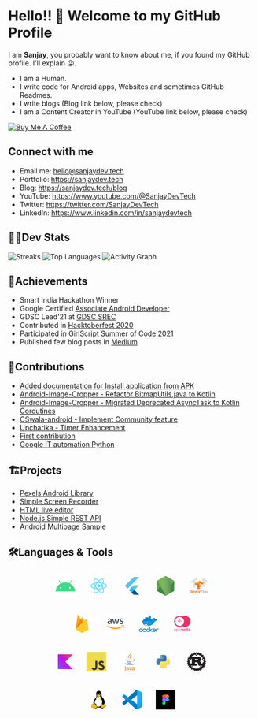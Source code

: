 # Hello!! 👋 Welcome to my GitHub Profile

I am **Sanjay**, you probably want to know about me, if you found my GitHub profile.
I'll explain 😜.
- I am a Human.
- I write code for Android apps, Websites and sometimes GitHub Readmes.
- I write blogs (Blog link below, please check)
- I am a Content Creator in YouTube (YouTube link below, please check)

<a href="https://www.buymeacoffee.com/SanjayDevTech" target="_blank"><img src="https://cdn.buymeacoffee.com/buttons/v2/default-blue.png" alt="Buy Me A Coffee" style="height: 60px !important;width: 217px !important;" ></a>

## Connect with me
- Email me: hello@sanjaydev.tech
- Portfolio: https://sanjaydev.tech
- Blog: https://sanjaydev.tech/blog
- YouTube: https://www.youtube.com/@SanjayDevTech
- Twitter: https://twitter.com/SanjayDevTech
- LinkedIn: https://www.linkedin.com/in/sanjaydevtech


## 👨‍🎓️️Dev Stats

![Streaks](https://github-readme-streak-stats.herokuapp.com/?user=SanjayDevTech&theme=gotham "Streaks")
![Top Languages](https://github-readme-stats.vercel.app/api?username=SanjayDevTech&theme=gotham&show_icons=true "Top Languages")
![Activity Graph](https://github-readme-activity-graph.vercel.app/graph?username=SanjayDevTech&theme=gotham "Activity Graph")


## 🚩Achievements
- Smart India Hackathon Winner
- Google Certified [Associate Android Developer](https://www.credential.net/0041bdc2-5489-499d-8a1d-a16da26bd8bf)
- GDSC Lead'21 at [GDSC SREC](https://github.com/gdscsrec)
- Contributed in [Hacktoberfest 2020](https://hacktoberfest.digitalocean.com)
- Participated in [GirlScript Summer of Code 2021](https://gssoc.girlscript.tech)
- Published few blog posts in [Medium](https://sanjaydevtech.medium.com)


## 💙Contributions

- [Added documentation for Install application from APK](https://github.com/nightwatchjs/mobile-helper-tool/pull/31)
- [Android-Image-Cropper - Refactor BitmapUtils.java to Kotlin](https://github.com/CanHub/Android-Image-Cropper/pull/98)
- [Android-Image-Cropper - Migrated Deprecated AsyncTask to Kotlin Coroutines](https://github.com/CanHub/Android-Image-Cropper/pull/25)
- [CSwala-android - Implement Community feature](https://github.com/CSwala/CSwala-android/pull/149)
- [Upcharika - Timer Enhancement](https://github.com/smaranjitghose/Upcharika/pull/37)
- [First contribution](https://github.com/firstcontributions/first-contributions/pull/30213)
- [Google IT automation Python](https://github.com/google/it-cert-automation-practice/pull/1372)


## 🏗️Projects

- [Pexels Android Library](https://github.com/SanjayDevTech/pexels-android)
- [Simple Screen Recorder](https://github.com/SanjayDevTech/Screen-Recorder)
- [HTML live editor](https://github.com/SanjayDevTech/HTML-editor)
- [Node.js Simple REST API](https://github.com/SanjayDevTech/nodejs-simple-rest-api)
- [Android Multipage Sample](https://github.com/SanjayDevTech/android-multipage-sample)


## 🛠️Languages & Tools

<p align="center">
  <img align="center" title="Android" style="margin: 10px" src="https://raw.githubusercontent.com/github/explore/8baf984947f4d9c32006bd03fa4c51ff91aadf8d/topics/android/android.png" alt="Android" width="40" />&nbsp;
  <img align="center" title="React" style="margin: 10px" src="https://raw.githubusercontent.com/github/explore/80688e429a7d4ef2fca1e82350fe8e3517d3494d/topics/react/react.png" alt="React" width="40"  />&nbsp;
  <img align="center" title="Flutter" style="margin: 10px" src="https://raw.githubusercontent.com/github/explore/cebd63002168a05a6a642f309227eefeccd92950/topics/flutter/flutter.png" alt="Flutter" width="40"  />&nbsp;
  <img align="center" title="Node.js" style="margin: 10px" src="https://raw.githubusercontent.com/github/explore/cebd63002168a05a6a642f309227eefeccd92950/topics/nodejs/nodejs.png" alt="Node.js" width="40"  />&nbsp;
  <img align="center" title="Tensorflow" style="margin: 10px" src="https://raw.githubusercontent.com/github/explore/80688e429a7d4ef2fca1e82350fe8e3517d3494d/topics/tensorflow/tensorflow.png" alt="Tensorflow" width="40"  />
  <br/><br/>
  <img align="center" title="Firebase" style="margin: 10px" src="https://raw.githubusercontent.com/github/explore/cebd63002168a05a6a642f309227eefeccd92950/topics/firebase/firebase.png" alt="Firebase" width="40"  />&nbsp;
  <img align="center" title="AWS" style="margin: 10px" src="https://raw.githubusercontent.com/github/explore/fbceb94436312b6dacde68d122a5b9c7d11f9524/topics/aws/aws.png" alt="AWS" width="40"  />&nbsp;
  <img align="center" title="Docker" style="margin: 10px" src="https://raw.githubusercontent.com/github/explore/80688e429a7d4ef2fca1e82350fe8e3517d3494d/topics/docker/docker.png" alt="Docker" width="40"  />&nbsp;
  <img align="center" title="Appwrite" style="margin: 10px" src="https://raw.githubusercontent.com/github/explore/b943d5d671b2c6bc956d601746139b1d724658bd/topics/appwrite/appwrite.png" alt="Appwrite" width="40"  />
  <br/><br/>
  <img align="center" title="Kotlin" style="margin: 10px" src="https://raw.githubusercontent.com/github/explore/4479d2a2c854198cb00160f8593519c14dc3b905/topics/kotlin/kotlin.png" alt="Kotlin" width="30" />&nbsp;
  <img align="center" title="Javascript" style="margin: 10px" src="https://raw.githubusercontent.com/github/explore/80688e429a7d4ef2fca1e82350fe8e3517d3494d/topics/javascript/javascript.png" alt="JavaScript" width="40"  />&nbsp;
  <img align="center" title="Java" style="margin: 10px" src="https://raw.githubusercontent.com/github/explore/5b3600551e122a3277c2c5368af2ad5725ffa9a1/topics/java/java.png" alt="Java" width="40"  />&nbsp;
  <img align="center" title="Python" style="margin: 10px" src="https://raw.githubusercontent.com/github/explore/80688e429a7d4ef2fca1e82350fe8e3517d3494d/topics/python/python.png" alt="Python" width="40"  />&nbsp;
  <img align="center" title="Rust" style="margin: 10px" src="https://raw.githubusercontent.com/github/explore/80688e429a7d4ef2fca1e82350fe8e3517d3494d/topics/rust/rust.png" alt="Rust" width="40"  />
  <br/><br/>
  <img align="center" title="Linux" style="margin: 10px" src="https://raw.githubusercontent.com/github/explore/80688e429a7d4ef2fca1e82350fe8e3517d3494d/topics/linux/linux.png" alt="Linux" width="40"  />&nbsp;
  <img align="center" title="Visual Studio Code" style="margin: 10px" src="https://raw.githubusercontent.com/github/explore/bbd48b997e8d0bef63f676eca4da5e1f76487b56/topics/visual-studio-code/visual-studio-code.png" alt="Visual Studio Code" width="40"  />&nbsp;
  <img align="center" title="Figma" style="margin: 10px" src="https://raw.githubusercontent.com/github/explore/05d0f0dfceafd861bdf2b53559399dae7b2e2d8b/topics/figma/figma.png" alt="Figma" width="40"  />
</p>
